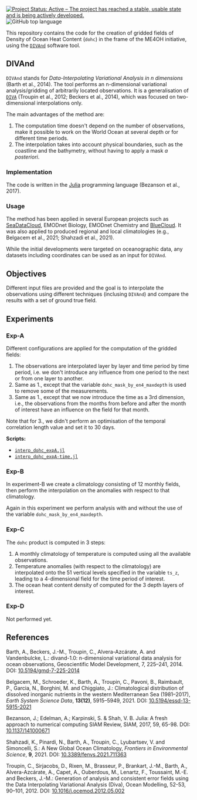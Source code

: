 [![Project Status: Active – The project has reached a stable, usable state and is being actively developed.](https://www.repostatus.org/badges/latest/active.svg)](https://www.repostatus.org/#active)
![GitHub top language](https://img.shields.io/github/languages/top/gher-uliege/DIVAnd-ME4OH)


This repository contains the code for the creation of gridded fields of Density of Ocean Heat Content (`dohc`) in the frame of the ME4OH initiative, using the [`DIVAnd`](https://github.com/gher-uliege/DIVAnd.jl/) software tool. 

## DIVAnd 

`DIVAnd` stands for _Data-Interpolating Variational Analysis in n dimensions_ (Barth et al., 2014). The tool performs an n-dimensional variational analysis/gridding of arbitrarily located observations. It is a generalisation of [`DIVA`](https://github.com/gher-uliege/DIVA) (Troupin et al., 2012; Beckers et al., 2014), which was focused on two-dimensional interpolations only.

The main advantages of the method are: 
1. The computation time doesn't depend on the number of observations, make it possible to work on the World Ocean at several depth or for different time periods.
2. The interpolation takes into account physical boundaries, such as the coastline and the bathymetry, without having to apply a mask _a posteriori_.

### Implementation

The code is written in the [Julia](https://julialang.org/) programming language (Bezanson et al., 2017).

### Usage

The method has been applied in several European projects such as [SeaDataCloud](https://www.seadatanet.org/), EMODnet Biology, EMODnet Chemistry and [BlueCloud](https://blue-cloud.org/). It was also applied to produced regional and local climatologies (e.g., Belgacem et al., 2021; Shahzadi et al., 2021). 

While the initial developments were targeted on oceanographic data, any datasets including coordinates can be used as an input for `DIVAnd`.

## Objectives

Different input files are provided and the goal is to interpolate the observations using different techniques (inclusing `DIVAnd`) and compare the results with a set of ground true field.

## Experiments 

### Exp-A

Different configurations are applied for the computation of the gridded fields:
1. The observations are interpolated layer by layer and time period by time period, i.e. we don't introduce any influence from one period to the next or from one layer to another.
2. Same as 1., except that the variable `dohc_mask_by_en4_maxdepth` is used to remove some of the measurements.
3. Same as 1., except that we now introduce the time as a 3rd dimension, i.e., the observations from the months from before and after the month of interest have an influence on the field for that month.

Note that for 3., we didn't perform an optimisation of the temporal correlation length value and set it to 30 days.

__Scripts:__
- [`interp_dohc_expA.jl`](https://github.com/gher-uliege/DIVAnd-ME4OH/blob/main/src/interp_dohc_expA.jl)
- [`interp_dohc_expA-time.jl`](https://github.com/gher-uliege/DIVAnd-ME4OH/blob/main/src/interp_dohc_expA-time.jl)

### Exp-B

In experiment-B we create a climatology consisting of 12 monthly fields, then perform the interpolation on the anomalies with respect to that climatology.

Again in this experiment we perform analysis with and without the use of the variable `dohc_mask_by_en4_maxdepth`.

### Exp-C

The `dohc` product is computed in 3 steps:
1. A monthly climatology of temperature is computed using all the available observations.
2. Temperature anomalies (with respect to the climatology) are interpolated onto the 51 vertical levels specified in the variable `ts_z`, leading to a 4-dimensional field for the time period of interest.
3. The ocean heat content density of computed for the 3 depth layers of interest.

### Exp-D

Not performed yet.


## References

Barth, A., Beckers, J.-M., Troupin, C., Alvera-Azcárate, A. and Vandenbulcke, L.: divand-1.0: n-dimensional variational data analysis for ocean observations, Geoscientific Model Development, 7, 225–241, 2014.
DOI: [10.5194/gmd-7-225-2014](http://dx.doi.org/10.5194/gmd-7-225-2014) 

Belgacem, M., Schroeder, K., Barth, A., Troupin, C., Pavoni, B., Raimbault, P., Garcia, N., Borghini, M. and Chiggiato, J.: Climatological distribution of dissolved inorganic nutrients in the western Mediterranean Sea (1981–2017), _Earth System Science Data_, __13(12)__, 5915–5949, 2021.
DOI: [10.5194/essd-13-5915-2021](http://dx.doi.org/10.5194/essd-13-5915-2021) 

Bezanson, J.; Edelman, A.; Karpinski, S. & Shah, V. B. Julia: A fresh approach to numerical computing SIAM Review, SIAM, 2017, 59, 65-98.
DOI: [10.1137/141000671](http://dx.doi.org/10.1137/141000671)

Shahzadi, K., Pinardi, N., Barth, A., Troupin, C., Lyubartsev, V. and Simoncelli, S.: A New Global Ocean Climatology, _Frontiers in Environmental Science_, __9__, 2021.
DOI: [10.3389/fenvs.2021.711363](http://dx.doi.org/10.3389/fenvs.2021.711363) 

Troupin, C., Sirjacobs, D., Rixen, M., Brasseur, P., Brankart, J.-M., Barth, A., Alvera-Azcárate, A., Capet, A., Ouberdous, M., Lenartz, F., Toussaint, M.-E. and Beckers, J.-M.: Generation of analysis and consistent error fields using the Data Interpolating Variational Analysis (Diva), Ocean Modelling, 52-53, 90–101, 2012.
DOI: [10.1016/j.ocemod.2012.05.002](http://dx.doi.org/10.1016/j.ocemod.2012.05.002) 
